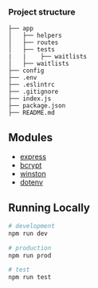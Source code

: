 ### Project structure

```
├── app
│   ├── helpers
│   ├── routes
│   ├── tests
|   |    ├── waitlists
│   ├── waitlists
├── config
├── .env
├── .eslintrc
├── .gitignore
├── index.js
├── package.json
├── README.md
```
## Modules
* [express](https://www.npmjs.com/package/express)
* [bcrypt](https://www.npmjs.com/package/bcrypt)
* [winston](https://www.npmjs.com/package/winston)
* [dotenv](https://www.npmjs.com/package/dotenv)

## Running Locally
```sh
# development
npm run dev

# production
npm run prod

# test
npm run test
```
